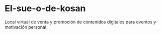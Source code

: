 # El-sue-o-de-kosan
Local virtual de venta y promoción de contenidos digitales para eventos y motivación personal 
